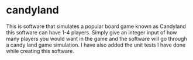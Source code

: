 # candyland
This is software that simulates a popular board game known as Candyland this software can have 1-4 players. 
Simply give an integer input of how many players you would want in the game and the software will go through a candy land game simulation.
I have also added the unit tests I have done while creating this software.
